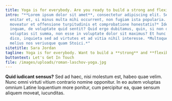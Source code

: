 ```yaml
---
title: Yoga is for everybody. Are you ready to build a strong and flexible body?
intro: "**Lorem ipsum dolor sit amet**, consectetur adipiscing elit. Sed tamen
  enitar et, si minus multa mihi occurrent, non fugiam ista popularia. *Qui non
  moveatur et offensione turpitudinis et comprobatione honestatis?* Idem iste,
  inquam, de voluptate quid sentit? Quid ergo dubitamus, quin, si non dolere
  voluptas sit summa, non esse in voluptate dolor sit maximus? Et hunc idem
  dico, inquieta sed ad virtutes et ad vitia nihil interesse. *Multoque hoc
  melius nos veriusque quam Stoici.*"
sitetitle: Sara Jordan
tagline: Yoga is for everybody. Want to build a **strong** and **flexible** body?
buttontext: Let's Get In Touch
file: /images/uploads/roman-laschov-yoga.jpg
---
```

**Quid iudicant sensus?** Sed ad haec, nisi molestum est, habeo quae velim. Nunc omni virtuti vitium contrario nomine opponitur. In eo autem voluptas omnium Latine loquentium more ponitur, cum percipitur ea, quae sensum aliquem moveat, iucunditas.